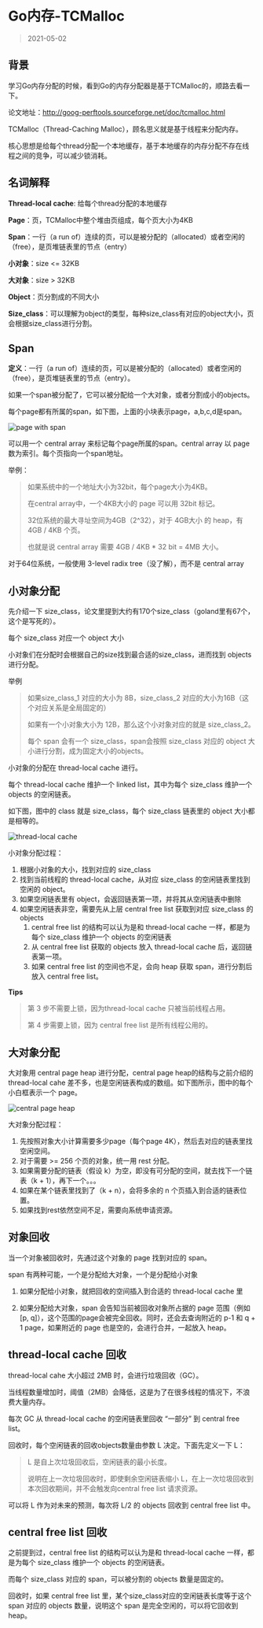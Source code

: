 # Go内存-TCMalloc

> 2021-05-02

## 背景
学习Go内存分配的时候，看到Go的内存分配器是基于TCMalloc的，顺路去看一下。

论文地址：http://goog-perftools.sourceforge.net/doc/tcmalloc.html

TCMalloc（Thread-Caching Malloc），顾名思义就是基于线程来分配内存。

核心思想是给每个thread分配一个本地缓存，基于本地缓存的内存分配不存在线程之间的竞争，可以减少锁消耗。

## 名词解释

**Thread-local cache**: 给每个thread分配的本地缓存

**Page**：页，TCMalloc中整个堆由页组成，每个页大小为4KB

**Span**：一行（a run of）连续的页，可以是被分配的（allocated）或者空闲的（free），是页堆链表里的节点（entry）

**小对象**：size <= 32KB

**大对象**：size > 32KB

**Object**：页分割成的不同大小

**Size_class**：可以理解为object的类型，每种size_class有对应的object大小，页会根据size_class进行分割。

## Span

**定义**：一行（a run of）连续的页，可以是被分配的（allocated）或者空闲的（free），是页堆链表里的节点（entry）。

如果一个span被分配了，它可以被分配给一个大对象，或者分割成小的objects。

每个page都有所属的span，如下图，上面的小块表示page，a,b,c,d是span。

![page with span](../sources/images/tcmalloc-1.png)

可以用一个 central array 来标记每个page所属的span。central array 以 page 数为索引。每个页指向一个span地址。

举例：

> 如果系统中的一个地址大小为32bit，每个page大小为4KB。
>
> 在central array中，一个4KB大小的 page 可以用 32bit 标记。
>
> 32位系统的最大寻址空间为4GB（2^32），对于 4GB大小 的 heap，有 4GB / 4KB 个页。
>
> 也就是说 central array 需要 4GB / 4KB * 32 bit = 4MB 大小。

对于64位系统，一般使用 3-level radix tree（没了解），而不是 central array



## 小对象分配

先介绍一下 size_class，论文里提到大约有170个size_class（goland里有67个，这个是写死的）。

每个 size_class 对应一个 object 大小

小对象们在分配时会根据自己的size找到最合适的size_class，进而找到 objects 进行分配。

举例

> 如果size_class_1 对应的大小为 8B，size_class_2 对应的大小为16B（这个对应关系是全局固定的）
>
> 如果有一个小对象大小为 12B，那么这个小对象对应的就是 size_class_2。
>
> 每个 span 会有一个 size_class，span会按照 size_class 对应的 object 大小进行分割，成为固定大小的objects。



小对象的分配在 thread-local cache 进行。

每个 thread-local cache 维护一个 linked list，其中为每个 size_class 维护一个 objects 的空闲链表。

如下图，图中的 class 就是 size_class，每个 size_class 链表里的 object 大小都是相等的。

![thread-local cache](../sources/images/tcmalloc-2.png)

小对象分配过程：

1. 根据小对象的大小，找到对应的 size_class
2. 找到当前线程的 thread-local cache，从对应 size_class 的空闲链表里找到空闲的 object。
3. 如果空闲链表里有 object，会返回链表第一项，并将其从空闲链表中删除
4. 如果空闲链表非空，需要先从上层 central free list 获取到对应 size_class 的 objects
    1. central free list 的结构可以认为是和 thread-local cache 一样，都是为每个 size_class 维护一个 objects 的空闲链表
    2. 从 central free list 获取的 objects 放入 thread-local cache 后，返回链表第一项。
    3. 如果 central free list 的空间也不足，会向 heap 获取 span，进行分割后放入 central free list。

**Tips**
> 第 3 步不需要上锁，因为thread-local cache 只被当前线程占用。
>
> 第 4 步需要上锁，因为 central free list 是所有线程公用的。



## 大对象分配

大对象用 central page heap 进行分配，central page heap的结构与之前介绍的 thread-local cahe 差不多，也是空闲链表构成的数组。如下图所示，图中的每个小白框表示一个 page。

![central page heap](../sources/images/tcmalloc-3.png)

大对象分配过程：

1. 先按照对象大小计算需要多少page（每个page 4K），然后去对应的链表里找空闲空间。
2. 对于需要 >= 256 个页的对象，统一用 rest 分配。
3. 如果需要分配的链表（假设 k）为空，即没有可分配的空间，就去找下一个链表（k + 1），再下一个。。。
4. 如果在某个链表里找到了（k + n），会将多余的 n 个页插入到合适的链表位置。
5. 如果找到rest依然空间不足，需要向系统申请资源。



## 对象回收

当一个对象被回收时，先通过这个对象的 page 找到对应的 span。

span 有两种可能，一个是分配给大对象，一个是分配给小对象

1. 如果分配给小对象，就把回收的空间插入到合适的 thread-local cache 里

2. 如果分配给大对象，span 会告知当前被回收对象所占据的 page 范围（例如 [p, q]），这个范围的page会被完全回收。同时，还会去查询附近的 p-1 和 q + 1 page，如果附近的 page 也是空的，会进行合并，一起放入 heap。



## thread-local cache 回收

thread-local cahe 大小超过 2MB 时，会进行垃圾回收（GC）。

当线程数量增加时，阈值（2MB）会降低，这是为了在很多线程的情况下，不浪费大量内存。

每次 GC 从 thread-local cache 的空闲链表里回收 “一部分” 到 central free list。

回收时，每个空闲链表的回收objects数量由参数 L 决定。下面先定义一下 L：

> L 是自上次垃圾回收后，空闲链表的最小长度。
>
> 说明在上一次垃圾回收时，即使剩余空闲链表缩小 L，在上一次垃圾回收到本次回收期间，并不会触发向central free list 请求资源。

可以将 L 作为对未来的预测，每次将 L/2 的 objects 回收到 central free list 中。



## central free list 回收

之前提到过，central free list 的结构可以认为是和 thread-local cache 一样，都是为每个 size_class 维护一个 objects 的空闲链表。

而每个 size_class 对应的 span，可以被分割的 objects 数量是固定的。

回收时，如果 central free list 里，某个size_class对应的空闲链表长度等于这个 span 对应的 objects 数量，说明这个 span 是完全空闲的，可以将它回收到 heap。


